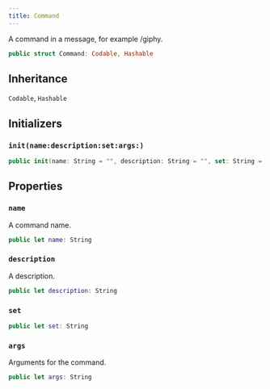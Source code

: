 ```yaml
---
title: Command
---
```


A command in a message, for example /giphy.

``` swift
public struct Command: Codable, Hashable 
```

## Inheritance

`Codable`, `Hashable`

## Initializers

### `init(name:description:set:args:)`

``` swift
public init(name: String = "", description: String = "", set: String = "", args: String = "") 
```

## Properties

### `name`

A command name.

``` swift
public let name: String
```

### `description`

A description.

``` swift
public let description: String
```

### `set`

``` swift
public let set: String
```

### `args`

Arguments for the command.

``` swift
public let args: String
```
